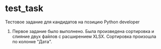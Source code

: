# test_task
Тестовое задание для кандидатов на позицию Python developer

1. Первое задание было выполнено.
Была произведена сортировка и слияние двух файлов с расширением XLSX. Сортировка произошла по колонке "Дата".
